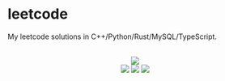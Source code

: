 # leetcode
My leetcode solutions in C++/Python/Rust/MySQL/TypeScript.

<div align="center">
<br/>
<img src="https://img.shields.io/badge/Solved-833/3352%20=%2024%25-blue.svg?style=flat-square" />
<br/>
<img src="https://img.shields.io/badge/Easy-312/834-5CB85D.svg?style=flat-square" />
<img src="https://img.shields.io/badge/Medium-413/1753-F0AE4E.svg?style=flat-square" />
<img src="https://img.shields.io/badge/Hard-108/765-D95450.svg?style=flat-square" />
</div>